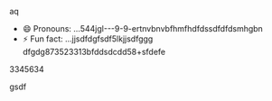 aq
- 😄 Pronouns: ...544jgl---9-9-ertnvbnvbfhmfhdfdssdfdfdsmhgbn
- ⚡ Fun fact: ...jjsdfdgfsdf5lkjjsdfggg
dfgdg873523313bfddsdcdd58+sfdefe
<!---9
werevexe/werevexe is a ✨ special ✨ repository because its `README.md` (this file) appears on your GistHub pfdrdrfrofile.123747445zcxxzccx62tyh
You can click the Preview link to take a look at your changes.26633
--->3345634
gsdf
